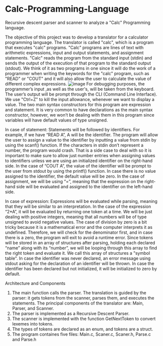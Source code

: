 # Calc-Programming-Language
Recursive descent parser and scanner to analyze a "Calc" Programming language.

The objective of this project was to develop a translator for a calculator programming language. The translator is called "calc", which is a program that executes "calc" programs. "Calc" programs are lines of text with arithmetic expressions, input and output statements, and assignment statements. "Calc" reads the program from the standard input (stdin) and sends the output of the execution of that program to the standard output (stdout). We think of it as two programs in one since it will do the work of a programmer when writing the keywords for the "calc" program, such as "READ" or "COUT" and it will also allow the user to calculate the value of different complex expressions.
![image](https://user-images.githubusercontent.com/92817993/196300657-29bae8d5-edfd-434d-a8a1-329424766aeb.png)
For debugging purposes, the programmer’s input ,as well as the user's, will be taken from the keyboard. The user’s output will be prompt through the CLI (Command Line Interface). We use "Ctrl+Z" to kill the input allowance, whenever we want to display a value. The two main syntax constructors for this program are expression and statement. It is very common to have declarations as the main syntax constructor, however, we won’t be dealing with them in this program since variables will have default values of type unsigned.

In case of statement:
Statements will be followed by identifiers. For example, if we have “READ A”, A will be the identifier. The program will allow the user to assign a value to the identifier by inputting a value from stdin by using the scanf() function. If the characters in stdin don’t represent a number, the program would crash. That is a side case to deal with so it is important to make sure to allow just number entries when assigning values to identifiers unless we are using an initialized identifier on the right-hand side.
In the case of “COUT A”, the value of the identifier will be prompt to the user from stdout by using the printf() function. In case there is no value assigned to the identifier, the default value will be zero. In the case of assignment, we will be using “=”, meaning that the expression on the right-hand side will be evaluated and assigned to the identifier on the left-hand side.

In case of expression:
Expressions will be evaluated while parsing, meaning that they will be similar to an interpretation. In the case of the expression “2*A”, it will be evaluated by returning one token at a time. We will be just dealing with positive integers, meaning that all numbers will be of type unsigned to avoid negative values. The case of division by zero is a bit tricky because it is a mathematical error and the computer interprets it as undefined. Therefore, we will check for the denominator first, and in case there is a zero, the program will exit to avoid a runtime error. Since tokens will be stored in an array of structures after parsing, holding each declared “name” along with its “number”, we will be looping through this array to find the right token and evaluate it. We call this array of structures a "symbol table". In case the identifier was never declared, an error message using stdout asking for the declaration of an identifier will be thrown. In case the identifier has been declared but not initialized, it will be initialized to zero by default.

Architecture and Components
1. The main function calls the parser. The translation is guided by the parser: it gets tokens from the scanner, parses them, and executes the statements. The principal components of the translator are: Main, Parser, and Scanner.
2. The parser is implemented as a Recursive Descent Parser.
3. The scanner is implemented with the function GetNextToken to convert lexemes into tokens.
4. The types of tokens are declared as an enum, and tokens are a struct.
5. The program containes five files: Main.c, Scaner.c, Scaner.h, Parse.c and Parse.h
